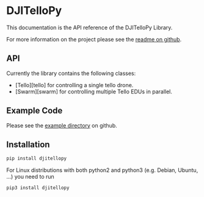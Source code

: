 # DJITelloPy

This documentation is the API reference of the DJITelloPy Library.

For more information on the project please see the [readme on github](https://github.com/damiafuentes/DJITelloPy/blob/master/README.md).

## API

Currently the library contains the following classes:

- [Tello][tello] for controlling a single tello drone.
- [Swarm][swarm] for controlling multiple Tello EDUs in parallel.

## Example Code

Please see the [example directory](https://github.com/damiafuentes/DJITelloPy/tree/master/examples) on github.

## Installation

```bash
pip install djitellopy
```

For Linux distributions with both python2 and python3 (e.g. Debian, Ubuntu, ...) you need to run

```bash
pip3 install djitellopy
```